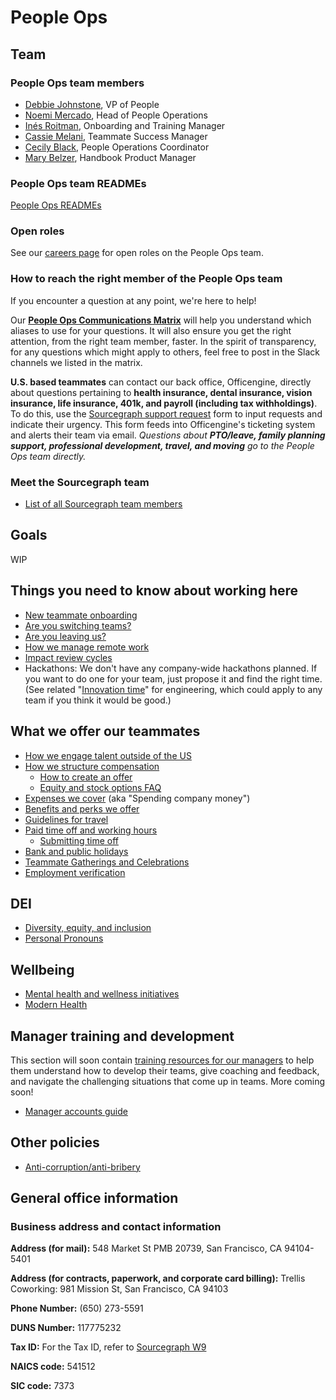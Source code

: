 # People Ops

## Team

### People Ops team members

- [Debbie Johnstone](../company/team/index.md#debbie-johnstone-she-her), VP of People
- [Noemi Mercado](../company/team/index.md#noemi-mercado-she-her), Head of People Operations
- [Inés Roitman](../company/team/index.md#in%c3%a9s-roitman-she-her), Onboarding and Training Manager
- [Cassie Melani](../company/team/index.md#cassie-melani-she-her), Teammate Success Manager
- [Cecily Black](../company/team/index.md#cecily-black-she-her), People Operations Coordinator
- [Mary Belzer](../company/team/index.md#mary-belzer-she-her), Handbook Product Manager

### People Ops team READMEs

[People Ops READMEs](people-ops-bios.md)

### Open roles

See our [careers page](https://boards.greenhouse.io/sourcegraph91) for open roles on the People Ops team.

### How to reach the right member of the People Ops team

If you encounter a question at any point, we're here to help!

Our **[People Ops Communications Matrix](https://docs.google.com/spreadsheets/d/1JItBWbfKV9lr-LAmE19I0JMvu3Cvh0AdrEHDv-r1E2w/edit#gid=0)** will help you understand which aliases to use for your questions. It will also ensure you get the right attention, from the right team member, faster. In the spirit of transparency, for any questions which might apply to others, feel free to post in the Slack channels we listed in the matrix.

**U.S. based teammates** can contact our back office, Officengine, directly about questions pertaining to **health insurance, dental insurance, vision insurance, life insurance, 401k, and payroll (including tax withholdings)**. To do this, use the [Sourcegraph support request](https://docs.google.com/forms/d/e/1FAIpQLSecCNJDd8r26WxjOK0AHIGEV1gfzN_tRdYnXr2heIejLN-BUg/viewform) form to input requests and indicate their urgency. This form feeds into Officengine's ticketing system and alerts their team via email. _Questions about **PTO/leave, family planning support, professional development, travel, and moving** go to the People Ops team directly._

### Meet the Sourcegraph team

- [List of all Sourcegraph team members](../company/team/index.md)

## Goals

WIP

## Things you need to know about working here

- [New teammate onboarding](onboarding/index.md)
- [Are you switching teams?](switching-teams.md)
- [Are you leaving us?](leaving.md)
- [How we manage remote work](../company/remote/index.md)
- [Impact review cycles](impact-reviews.md)
- Hackathons: We don't have any company-wide hackathons planned. If you want to do one for your team, just propose it and find the right time. (See related "[Innovation time](../engineering/index.md#innovation-time)" for engineering, which could apply to any team if you think it would be good.)

## What we offer our teammates

- [How we engage talent outside of the US](how-we-engage-talent-outside-the-us/index.md)
- [How we structure compensation](compensation/index.md)
  - [How to create an offer](compensation/offers.md)
  - [Equity and stock options FAQ](compensation/equity-faq.md)
- [Expenses we cover](../finance/spending-company-money.md) (aka "Spending company money")
- [Benefits and perks we offer](benefits-and-perks.md)
- [Guidelines for travel](travel.md)
- [Paid time off and working hours](paid-time-off-and-working-hours.md)
  - [Submitting time off](submitting-time-off.md)
- [Bank and public holidays](holidays.md)
- [Teammate Gatherings and Celebrations](celebrate.md)
- [Employment verification](employment_verification.md)

## DEI

- [Diversity, equity, and inclusion](../communication/dei.md)
- [Personal Pronouns](personal-pronouns.md)

## Wellbeing

- [Mental health and wellness initiatives](mental-health.md)
- [Modern Health](modern-health.md)

## Manager training and development

This section will soon contain [training resources for our managers](https://handbook.sourcegraph.com/company/goals/2022_q3#people-ops) to help them understand how to develop their teams, give coaching and feedback, and navigate the challenging situations that come up in teams. More coming soon!

- [Manager accounts guide](manager-guide.md)

## Other policies

- [Anti-corruption/anti-bribery](anti-corruption.md)

## General office information

### Business address and contact information

**Address (for mail):** 548 Market St PMB 20739, San Francisco, CA 94104-5401

**Address (for contracts, paperwork, and corporate card billing):** Trellis Coworking: 981 Mission St, San Francisco, CA 94103

**Phone Number:** (650) 273-5591

**DUNS Number:** 117775232

**Tax ID:** For the Tax ID, refer to [Sourcegraph W9](https://drive.google.com/file/d/1sxASpL9AmPiUgMx2qE-yXLtwTlfHGyBW/)

**NAICS code:** 541512

**SIC code:** 7373
